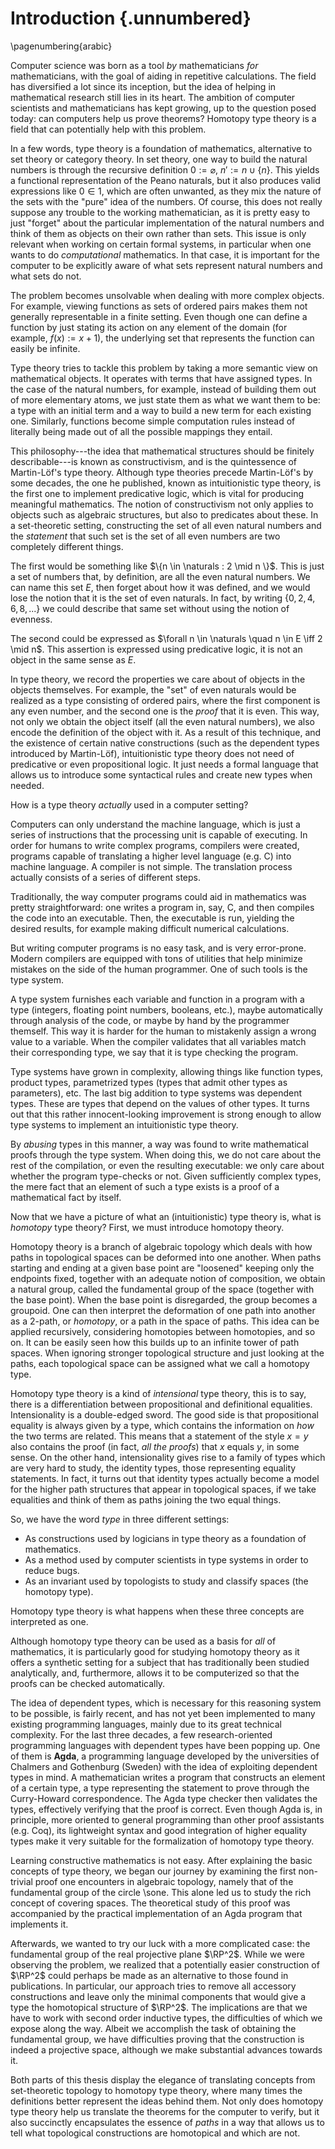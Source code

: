 # Introduction {.unnumbered}

\pagenumbering{arabic}

Computer science was born as a tool *by* mathematicians *for* mathematicians, with the goal of aiding in repetitive calculations.
The field has diversified a lot since its inception, but the idea of helping in mathematical research still lies in its heart.
The ambition of computer scientists and mathematicians has kept growing, up to the question posed today: can computers help us prove theorems?
Homotopy type theory is a field that can potentially help with this problem.

In a few words, type theory is a foundation of mathematics, alternative to set theory or category theory.
In set theory, one way to build the natural numbers is through the recursive definition $0 := \varnothing$, $n' := n \cup \{n\}$.
This yields a functional representation of the Peano naturals, but it also produces valid expressions like $0 \in 1$, which are often unwanted, as they mix the nature of the sets with the "pure" idea of the numbers.
Of course, this does not really suppose any trouble to the working mathematician, as it is pretty easy to just "forget" about the particular implementation of the natural numbers and think of them as objects on their own rather than sets.
This issue is only relevant when working on certain formal systems, in particular when one wants to do *computational* mathematics.
In that case, it is important for the computer to be explicitly aware of what sets represent natural numbers and what sets do not.

The problem becomes unsolvable when dealing with more complex objects.
For example, viewing functions as sets of ordered pairs makes them not generally representable in a finite setting.
Even though one can define a function by just stating its action on any element of the domain (for example, $f(x) := x + 1$), the underlying set that represents the function can easily be infinite.

Type theory tries to tackle this problem by taking a more semantic view on mathematical objects.
It operates with terms that have assigned types.
In the case of the natural numbers, for example, instead of building them out of more elementary atoms, we just state them as what we want them to be: a type with an initial term and a way to build a new term for each existing one.
Similarly, functions become simple computation rules instead of literally being made out of all the possible mappings they entail.

This philosophy---the idea that mathematical structures should be finitely describable---is known as constructivism, and is the quintessence of Martin-Löf's type theory.
Although type theories precede Martin-Löf's by some decades, the one he published, known as intuitionistic type theory, is the first one to implement predicative logic, which is vital for producing meaningful mathematics.
The notion of constructivism not only applies to objects such as algebraic structures, but also to predicates about these.
In a set-theoretic setting, constructing the set of all even natural numbers and the *statement* that such set is the set of all even numbers are two completely different things.

The first would be something like $\{n \in \naturals : 2 \mid n \}$.
This is just a set of numbers that, by definition, are all the even natural numbers.
We can name this set $E$, then forget about how it was defined, and we would lose the notion that it is the set of even naturals.
In fact, by writing $\{0,2,4,6,8,...\}$ we could describe that same set without using the notion of evenness.

The second could be expressed as $\forall n \in \naturals \quad n \in E \iff 2 \mid n$.
This assertion is expressed using predicative logic, it is not an object in the same sense as $E$.

In type theory, we record the properties we care about of objects in the objects themselves.
For example, the "set" of even naturals would be realized as a type consisting of ordered pairs, where the first component is any even number, and the second one is the *proof* that it is even.
This way, not only we obtain the object itself (all the even natural numbers), we also encode the definition of the object with it.
As a result of this technique, and the existence of certain native constructions (such as the dependent types introduced by Martin-Löf), intuitionistic type theory does not need of predicative or even propositional logic.
It just needs a formal language that allows us to introduce some syntactical rules and create new types when needed.

How is a type theory *actually* used in a computer setting?

Computers can only understand the machine language, which is just a series of instructions that the processing unit is capable of executing.
In order for humans to write complex programs, compilers were created, programs capable of translating a higher level language (e.g. C) into machine language.
A compiler is not simple.
The translation process actually consists of a series of different steps.

Traditionally, the way computer programs could aid in mathematics was pretty straightforward: one writes a program in, say, C, and then compiles the code into an executable.
Then, the executable is run, yielding the desired results, for example making difficult numerical calculations.

But writing computer programs is no easy task, and is very error-prone.
Modern compilers are equipped with tons of utilities that help minimize mistakes on the side of the human programmer.
One of such tools is the type system.

A type system furnishes each variable and function in a program with a type (integers, floating point numbers, booleans, etc.), maybe automatically through analysis of the code, or maybe by hand by the programmer themself.
This way it is harder for the human to mistakenly assign a wrong value to a variable.
When the compiler validates that all variables match their corresponding type, we say that it is type checking the program.

Type systems have grown in complexity, allowing things like function types, product types, parametrized types (types that admit other types as parameters), etc.
The last big addition to type systems was dependent types.
These are types that depend on the values of other types.
It turns out that this rather innocent-looking improvement is strong enough to allow type systems to implement an intuitionistic type theory.

By *abusing* types in this manner, a way was found to write mathematical proofs through the type system.
When doing this, we do not care about the rest of the compilation, or even the resulting executable: we only care about whether the program type-checks or not.
Given sufficiently complex types, the mere fact that an element of such a type exists is a proof of a mathematical fact by itself.

Now that we have a picture of what an (intuitionistic) type theory is, what is *homotopy* type theory?
First, we must introduce homotopy theory.

Homotopy theory is a branch of algebraic topology which deals with how paths in topological spaces can be deformed into one another.
When paths starting and ending at a given base point are "loosened" keeping only the endpoints fixed, together with an adequate notion of composition, we obtain a natural group, called the fundamental group of the space (together with the base point).
When the base point is disregarded, the group becomes a groupoid.
One can then interpret the deformation of one path into another as a 2-path, or *homotopy*, or a path in the space of paths.
This idea can be applied recursively, considering homotopies between homotopies, and so on.
It can be easily seen how this builds up to an infinite tower of path spaces.
When ignoring stronger topological structure and just looking at the paths, each topological space can be assigned what we call a homotopy type.

Homotopy type theory is a kind of *intensional* type theory, this is to say, there is a differentiation between propositional and definitional equalities.
Intensionality is a double-edged sword.
The good side is that propositional equality is always given by a type, which contains the information on *how* the two terms are related.
This means that a statement of the style $x = y$ also contains the proof (in fact, *all the proofs*) that $x$ equals $y$, in some sense.
On the other hand, intensionality gives rise to a family of types which are very hard to study, the identity types, those representing equality statements.
In fact, it turns out that identity types actually become a model for the higher path structures that appear in topological spaces, if we take equalities and think of them as paths joining the two equal things.

So, we have the word *type* in three different settings:

- As constructions used by logicians in type theory as a foundation of mathematics.
- As a method used by computer scientists in type systems in order to reduce bugs.
- As an invariant used by topologists to study and classify spaces (the homotopy type).

Homotopy type theory is what happens when these three concepts are interpreted as one.

Although homotopy type theory can be used as a basis for *all* of mathematics, it is particularly good for studying homotopy theory as it offers a synthetic setting for a subject that has traditionally been studied analytically, and, furthermore, allows it to be computerized so that the proofs can be checked automatically.

The idea of dependent types, which is necessary for this reasoning system to be possible, is fairly recent, and has not yet been implemented to many existing programming languages, mainly due to its great technical complexity.
For the last three decades, a few research-oriented programming languages with dependent types have been popping up.
One of them is **Agda**, a programming language developed by the universities of Chalmers and Gothenburg (Sweden) with the idea of exploiting dependent types in mind.
A mathematician writes a program that constructs an element of a certain type, a type representing the statement to prove through the Curry-Howard correspondence.
The Agda type checker then validates the types, effectively verifying that the proof is correct.
Even though Agda is, in principle, more oriented to general programming than other proof assistants (e.g. Coq), its lightweight syntax and good integration of higher equality types make it very suitable for the formalization of homotopy type theory.

Learning constructive mathematics is not easy.
After explaining the basic concepts of type theory, we began our journey by examining the first non-trivial proof one encounters in algebraic topology, namely that of the fundamental group of the circle \sone.
This alone led us to study the rich concept of covering spaces.
The theoretical study of this proof was accompanied by the practical implementation of an Agda program that implements it.

Afterwards, we wanted to try our luck with a more complicated case: the fundamental group of the real projective plane $\RP^2$.
While we were observing the problem, we realized that a potentially easier construction of $\RP^2$ could perhaps be made as an alternative to those found in publications.
In particular, our approach tries to remove all accessory constructions and leave only the minimal components that would give a type the homotopical structure of $\RP^2$.
The implications are that we have to work with second order inductive types, the difficulties of which we expose along the way.
Albeit we accomplish the task of obtaining the fundamental group, we have difficulties proving that the construction is indeed a projective space, although we make substantial advances towards it.

Both parts of this thesis display the elegance of translating concepts from set-theoretic topology to homotopy type theory, where many times the definitions better represent the ideas behind them.
Not only does homotopy type theory help us translate the theorems for the computer to verify, but it also succinctly encapsulates the essence of *paths* in a way that allows us to tell what topological constructions are homotopical and which are not.
